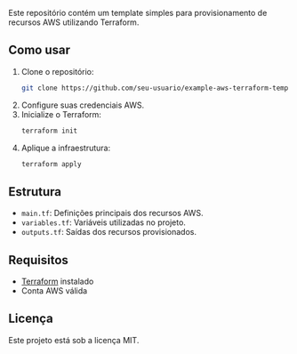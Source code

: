 Este repositório contém um template simples para provisionamento de recursos AWS utilizando Terraform.

## Como usar

1. Clone o repositório:
    ```bash
    git clone https://github.com/seu-usuario/example-aws-terraform-template.git
    ```
2. Configure suas credenciais AWS.
3. Inicialize o Terraform:
    ```bash
    terraform init
    ```
4. Aplique a infraestrutura:
    ```bash
    terraform apply
    ```

## Estrutura

- `main.tf`: Definições principais dos recursos AWS.
- `variables.tf`: Variáveis utilizadas no projeto.
- `outputs.tf`: Saídas dos recursos provisionados.

## Requisitos

- [Terraform](https://www.terraform.io/downloads.html) instalado
- Conta AWS válida

## Licença

Este projeto está sob a licença MIT.
